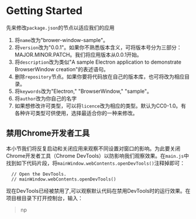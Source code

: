 # Getting Started
先来修改`package.json`的节点以适应我们的应用   
1. 将`name`改为"brower-window-sample"。
2. 将`version`改为"0.0.1"。如果你不熟悉版本含义，可将版本号分为三部分：MAJOR.MINOR.PATCH。我们将应用版本从0.0.1开始。
3. 将`description`改为类似"A sample Electron application to demonstrate BrowserWindow creation"的表述语句。
4. 删除`repository`节点。如果你要将代码放在自己的版本库，也可将改为相应目录。
5. 将`keywords`改为"Electron," "BrowserWindow," "sample"。
6. 将`author`改为你自己的名字
7. 如果想修改许可类型，可以将`licence`改为相应的类型。默认为CC0-1.0。有各种许可类型可供使用，选择最适合你的一种来修改。

## 禁用Chrome开发者工具
本小节我们将反复启动和关闭应用来观察不同设置对窗口的影响。为此要关闭Chrome开发者工具（Chrome DevTools）以防影响我们观察效果。在`main.js`中找到如下代码片段，将`mainWindow.webContents.openDevTools()`注释掉即可：
```
  // Open the DevTools.
  // mainWindow.webContents.openDevTools()
```
现在DevTools已经被禁用了,可以观察默认代码在禁用DevTools时的运行效果。在项目根目录下打开控制台，输入：
>np